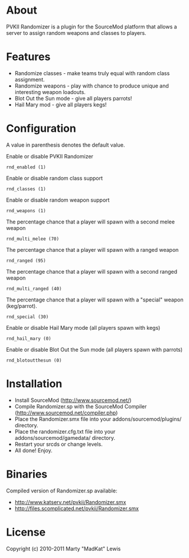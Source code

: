 # About

PVKII Randomizer is a plugin for the SourceMod platform that allows
a server to assign random weapons and classes to players.

# Features

 * Randomize classes - make teams truly equal with random class assignment.
 * Randomize weapons - play with chance to produce unique and interesting weapon loadouts.
 * Blot Out the Sun mode - give all players parrots!
 * Hail Mary mod - give all players kegs!

# Configuration

A value in parenthesis denotes the default value.

Enable or disable PVKII Randomizer

    rnd_enabled (1)

Enable or disable random class support

    rnd_classes (1)

Enable or disable random weapon support

    rnd_weapons (1)

The percentage chance that a player will spawn with a second melee weapon

    rnd_multi_melee (70)

The percentage chance that a player will spawn with a ranged weapon

    rnd_ranged (95)

The percentage chance that a player will spawn with a second ranged weapon

    rnd_multi_ranged (40)

The percentage chance that a player will spawn with a "special" weapon (keg/parrot).

    rnd_special (30)

Enable or disable Hail Mary mode (all players spawn with kegs)

    rnd_hail_mary (0)

Enable or disable Blot Out the Sun mode (all players spawn with parrots)

    rnd_blotoutthesun (0)

# Installation

 * Install SourceMod (http://www.sourcemod.net/)
 * Compile Randomizer.sp with the SourceMod Compiler (http://www.sourcemod.net/compiler.php)
 * Place the Randomizer.smx file into your addons/sourcemod/plugins/ directory.
 * Place the randomizer.cfg.txt file into your addons/sourcemod/gamedata/ directory.
 * Restart your srcds or change levels.
 * All done! Enjoy.

# Binaries

Compiled version of Randomizer.sp available:

 * http://www.katserv.net/pvkii/Randomizer.smx
 * http://files.scomplicated.net/pvkii/Randomizer.smx

# License

Copyright (c) 2010-2011 Marty "MadKat" Lewis